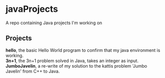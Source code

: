 # javaProjects
A repo containing Java projects I'm working on 

## Projects 
**hello**, the basic Hello World program to confirm that my java environment is working. <br>
**3n+1**, the 3n+1 problem solved in Java, takes an integer as input. <br>
**JumboJavelin**, a re-write of my solution to the kattis problem 'Jumbo Javelin' from C++ to Java. <br>
